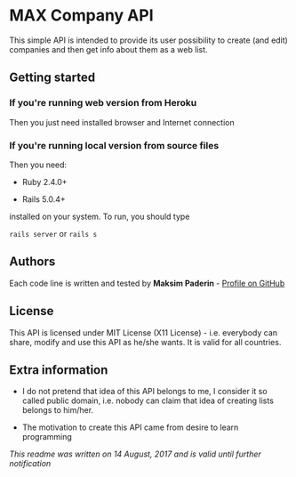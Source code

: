 # MAX Company API

This simple API is intended to provide its user possibility to create (and edit) companies and then get info about them as a web list.

## Getting started

### If you're running web version from Heroku

Then you just need installed browser and Internet connection

### If you're running local version from source files

Then you need:

* Ruby 2.4.0+

* Rails 5.0.4+

installed on your system. To run, you should type

`rails server`
or
`rails s`

## Authors

Each code line is written and tested by **Maksim Paderin** - [Profile on GitHub](https://github.com/makspaderin/)

## License

This API is licensed under MIT License (X11 License) - i.e. everybody can share, modify and use this API as he/she wants. It is valid for all countries.

## Extra information

* I do not pretend that idea of this API belongs to me, I consider it so called public domain, i.e. nobody can claim that idea of creating lists belongs to him/her.

* The motivation to create this API came from desire to learn programming

*This readme was written on 14 August, 2017 and is valid until further notification*
